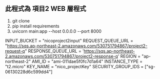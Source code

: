 ## 此程式為 項目2 WEB 層程式

1. git clone 
2. pip install requirements
3. uvicorn main:app --host 0.0.0.0 --port 8000


INPUT_BUCKET = "nicoproject2input"
REQUEST_QUEUE_URL = "https://sqs.ap-northeast-2.amazonaws.com/530751794867/project2-request-q"
RESPONSE_QUEUE_URL = 'https://sqs.ap-northeast-2.amazonaws.com/530751794867/project2-response-q'
REGION = "ap-northeast-2"
AMI_ID = "ami-011dae5f0fc7d1a64"
INSTANCE_TYPE = "t2.micro"
KEY_NAME = "nico_projectKey"
SECURITY_GROUP_IDS = ["sg-06130228d6c599dd4"]